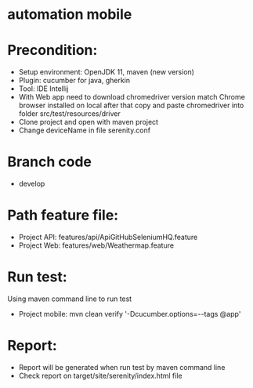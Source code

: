# automation mobile
# Precondition:
- Setup environment: OpenJDK 11, maven (new version)
- Plugin: cucumber for java, gherkin
- Tool: IDE Intellij
- With Web app need to download chromedriver version match Chrome browser installed on local after that copy and paste chromedriver into folder src/test/resources/driver
- Clone project and open with maven project
- Change deviceName in file serenity.conf
# Branch code
- develop

# Path feature file:
- Project API: features/api/ApiGitHubSeleniumHQ.feature
- Project Web: features/web/Weathermap.feature

# Run test:
Using maven command line to run test
- Project mobile:
  mvn clean verify '-Dcucumber.options=--tags @app'


# Report:
- Report will be generated when run test by maven command line
- Check report on target/site/serenity/index.html file
 
